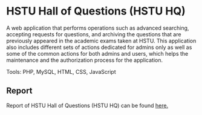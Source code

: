 # HSTU Hall of Questions (HSTU HQ)
A web application that performs operations such as advanced searching, accepting requests for questions, and archiving the questions that are previously appeared in the academic exams taken at HSTU. This application also includes different sets of actions dedicated for admins only as well as some of the common actions for both admins and users, which helps the maintenance and the authorization process for the application.


Tools: PHP, MySQL, HTML, CSS, JavaScript
## Report
Report of HSTU Hall of Questions (HSTU HQ) can be found [here.](https://github.com/Shabbir-71/HSTU_HQ/blob/main/Report/HSTU%20Hall%20of%20Questions%20Report.pdf)
